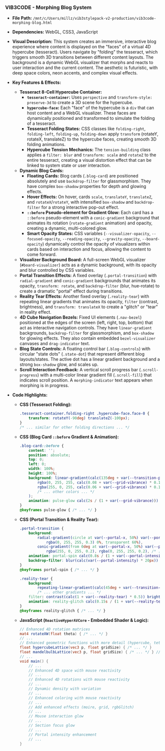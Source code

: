 
### VIB3CODE - Morphing Blog System

*   **File Path:** `/mnt/c/Users/millz/vib3stylepack-v2-production/vib3code-morphing-blog.html`
*   **Dependencies:** WebGL, CSS3, JavaScript
*   **Visual Description:** This system creates an immersive, interactive blog experience where content is displayed on the "faces" of a virtual 4D hypercube (tesseract). Users navigate by "folding" the tesseract, which triggers smooth 3D transitions between different content layouts. The background is a dynamic WebGL visualizer that morphs and reacts to user interaction and the current content. The aesthetic is futuristic, with deep space colors, neon accents, and complex visual effects.
*   **Key Features & Effects:**

    *   **Tesseract 8-Cell Hypercube Container:**
        *   **`tesseract-container`:** Uses `perspective` and `transform-style: preserve-3d` to create a 3D scene for the hypercube.
        *   **`hypercube-face`:** Each "face" of the hypercube is a `div` that can host content and a WebGL visualizer. These faces are dynamically positioned and transformed to simulate the folding of a tesseract.
        *   **Tesseract Folding States:** CSS classes like `folding-right`, `folding-left`, `folding-up`, `folding-down` apply `transform` (rotateY, rotateX, translateZ) to the hypercube faces, creating smooth 3D folding animations.
        *   **Hypercube Tension Mechanics:** The `tension-building` class applies a `filter: blur` and `transform: scale` and `rotateZ` to the entire tesseract, creating a visual distortion effect that can be linked to system state or user interaction.
    *   **Dynamic Blog Cards:**
        *   **Floating Cards:** Blog cards (`.blog-card`) are positioned absolutely and use `backdrop-filter` for glassmorphism. They have complex `box-shadow` properties for depth and glowing effects.
        *   **Hover Effects:** On hover, cards `scale`, `translateY`, `translateZ`, and `rotateX`/`rotateY`, with intensified `box-shadow` and `backdrop-filter` for a strong interactive pop-out effect.
        *   **`::before` Pseudo-element for Gradient Glow:** Each card has a `::before` pseudo-element with a `conic-gradient` background that animates its rotation (`rotate-gradient` animation) and opacity, creating a dynamic, multi-colored glow.
        *   **Smart Opacity States:** CSS variables (`--visualizer-opacity`, `--focused-opacity`, `--reading-opacity`, `--gravity-opacity`, `--board-opacity`) dynamically control the opacity of visualizers within cards based on interaction and focus, allowing the content to come forward.
    *   **Visualizer Background Board:** A full-screen WebGL visualizer (`#board-visualizer`) acts as a dynamic background, with its opacity and blur controlled by CSS variables.
    *   **Portal Transition Effects:** A fixed overlay (`.portal-transition`) with `radial-gradient` and `conic-gradient` backgrounds that animates its opacity, `transform: rotate`, and `backdrop-filter` (blur, hue-rotate) to create a dramatic "portal" effect during transitions.
    *   **Reality Tear Effects:** Another fixed overlay (`.reality-tear`) with repeating linear gradients that animates its opacity, `filter` (contrast, brightness), and `transform: translateX` to create a "glitch" or "tear" in reality effect.
    *   **4D Cube Navigation Bezels:** Fixed UI elements (`.nav-bezel`) positioned at the edges of the screen (left, right, top, bottom) that act as interactive navigation controls. They have `linear-gradient` backgrounds, `backdrop-filter` for glassmorphism, and `box-shadow` for glowing effects. They also contain embedded `bezel-visualizer` canvases and `drag-indicator` text.
    *   **Blog State Controls:** A floating control bar (`.blog-controls`) with circular "state dots" (`.state-dot`) that represent different blog layouts/states. The active dot has a linear gradient background and a strong `box-shadow` glow, and scales up.
    *   **Scroll Interaction Feedback:** A vertical scroll progress bar (`.scroll-progress`) with a multi-color linear gradient fill (`.scroll-fill`) that indicates scroll position. A `morphing-indicator` text appears when morphing is in progress.
*   **Code Highlights:**

    *   **CSS (Tesseract Folding):**
        ```css
        .tesseract-container.folding-right .hypercube-face.face-0 {
            transform: rotateY(-90deg) translateZ(-100px);
        }
        /* ... similar for other folding directions ... */
        ```

    *   **CSS (Blog Card `::before` Gradient & Animation):**
        ```css
        .blog-card::before {
            content: '';
            position: absolute;
            top: 0;
            left: 0;
            width: 100%;
            height: 100%;
            background: linear-gradient(calc(135deg + var(--transition-phase) * 180deg),
                rgba(0, 255, 255, calc(0.08 + var(--grid-vibrance) * 0.12)) 0%,
                rgba(255, 0, 255, calc(0.06 + var(--grid-vibrance) * 0.10)) 25%,
                /* ... other colors ... */
            );
            animation: pulse-glow calc(2s / (1 + var(--grid-vibrance))) ease-in-out infinite;
        }
        @keyframes pulse-glow { /* ... */ }
        ```

    *   **CSS (Portal Transition & Reality Tear):**
        ```css
        .portal-transition {
            background:
                radial-gradient(circle at var(--portal-x, 50%) var(--portal-y, 50%),
                    rgba(0, 255, 255, 0.3) 0%, transparent 60%),
                conic-gradient(from 0deg at var(--portal-x, 50%) var(--portal-y, 50%),
                    rgba(255, 0, 255, 0.2), rgba(0, 255, 255, 0.2), /* ... */ );
            animation: portal-spin calc(0.8s / (1 + var(--portal-intensity))) linear infinite;
            backdrop-filter: blur(calc(var(--portal-intensity) * 20px)) hue-rotate(calc(var(--portal-intensity) * 180deg));
        }
        @keyframes portal-spin { /* ... */ }

        .reality-tear {
            background:
                repeating-linear-gradient(calc(45deg + var(--transition-phase) * 90deg), transparent, transparent 2px, rgba(255, 0, 255, calc(0.1 * var(--reality-tear))) 2px, rgba(255, 0, 255, calc(0.1 * var(--reality-tear))) 4px),
                /* ... other gradients ... */
            filter: contrast(calc(1 + var(--reality-tear) * 0.5)) brightness(calc(1 + var(--reality-tear) * 0.3));
            animation: reality-glitch calc(0.15s / (1 + var(--reality-tear))) infinite;
        }
        @keyframes reality-glitch { /* ... */ }
        ```

    *   **JavaScript (`ReactiveHyperAVCore` - Embedded Shader & Logic):**
        ```glsl
        // Enhanced 4D rotation matrices
        mat4 rotateXW(float theta) { /* ... */ }
        // ...
        // Enhanced geometric functions with more detail (hypercube, tetrahedron, sphere, mandelbulb, wave)
        float hypercubeLattice(vec3 p, float gridSize) { /* ... */ }
        float mandelbulbLattice(vec3 p, float gridSize) { /* ... */ } // New geometry!
        // ...
        void main() {
            // ...
            // Enhanced 4D space with mouse reactivity
            // ...
            // Enhanced 4D rotations with mouse reactivity
            // ...
            // Dynamic density with variation
            // ...
            // Enhanced coloring with mouse reactivity
            // ...
            // Add enhanced effects (moire, grid, rgbGlitch)
            // ...
            // Mouse interaction glow
            // ...
            // Section focus glow
            // ...
            // Portal intensity enhancement
            // ...
        }
        ```

